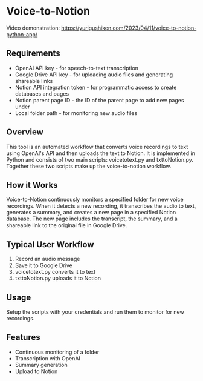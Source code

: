 <html> <body> <h1>Voice-to-Notion</h1> <p>Video demonstration: <a href="https://yurigushiken.com/2023/04/11/voice-to-notion-python-app/">https://yurigushiken.com/2023/04/11/voice-to-notion-python-app/</a></p> <h2>Requirements</h2> <ul> <li>OpenAI API key - for speech-to-text transcription</li> <li>Google Drive API key - for uploading audio files and generating shareable links</li> <li>Notion API integration token - for programmatic access to create databases and pages</li> <li>Notion parent page ID - the ID of the parent page to add new pages under</li> <li>Local folder path - for monitoring new audio files</li> </ul> <h2>Overview</h2> <p>This tool is an automated workflow that converts voice recordings to text using OpenAI's API and then uploads the text to Notion. It is implemented in Python and consists of two main scripts: voicetotext.py and txttoNotion.py. Together these two scripts make up the voice-to-notion workflow.</p> <h2>How it Works</h2> <p>Voice-to-Notion continuously monitors a specified folder for new voice recordings. When it detects a new recording, it transcribes the audio to text, generates a summary, and creates a new page in a specified Notion database. The new page includes the transcript, the summary, and a shareable link to the original file in Google Drive.</p> <h2>Typical User Workflow</h2> <ol> <li>Record an audio message</li> <li>Save it to Google Drive</li> <li>voicetotext.py converts it to text</li> <li>txttoNotion.py uploads it to Notion</li> </ol> <h2>Usage</h2> <p>Setup the scripts with your credentials and run them to monitor for new recordings.</p> <h2>Features</h2> <ul> <li>Continuous monitoring of a folder</li> <li>Transcription with OpenAI</li> <li>Summary generation</li> <li>Upload to Notion</li> </ul> </body> </html>
